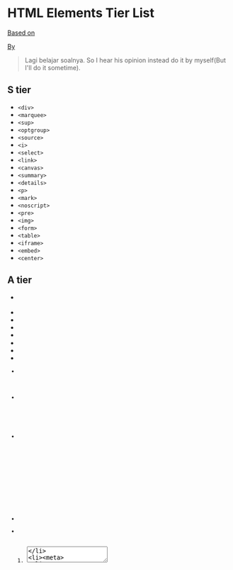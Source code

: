 # HTML Elements Tier List

[Based on](https://tiermaker.com/create/html-elements-16095055)

[By](https://www.youtube.com/watch?v=EtYtYnhxeNc)

> Lagi belajar soalnya. So I hear his opinion instead do it by myself(But I'll do it sometime).

## S tier

- `<div>`
- `<marquee>`
- `<sup>`
- `<optgroup>`
- `<source>`
- `<i>`
- `<select>`
- `<link>`
- `<canvas>`
- `<summary>`
- `<details>`
- `<p>`
- `<mark>`
- `<noscript>`
- `<pre>`
- `<img>`
- `<form>`
- `<table>`
- `<iframe>`
- `<embed>`
- `<center>`

## A tier

- <nav>
- <head>
- <thead>
- <sub>
- <option>

- <td>
- <picture>
- <code>
- <strike>
- <h2>

- <h1>
- <svg>
- <ol>
- <textarea>
- <meta>

- <datalist>

## B tier

<label>
<s>
<title>
<main>
<tbody>

<ul>
<progress>
<hr>
<h3>
<strong>

<em>
<th>
<tr>
<br>
<input>

<span>

## C tier

<caption>
<article>
<a>
<dialog>
<tfoot>

<figcaption>
<figure>
<h4>
<h5>
<blockquote>

<kbd>
<fieldset>
